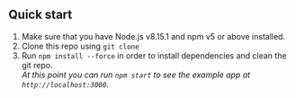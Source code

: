 ## Quick start

1.  Make sure that you have Node.js v8.15.1 and npm v5 or above installed.
2.  Clone this repo using `git clone`
3.  Run `npm install --force` in order to install dependencies and clean the git repo.<br />
    _At this point you can run `npm start` to see the example app at `http://localhost:3000`._
